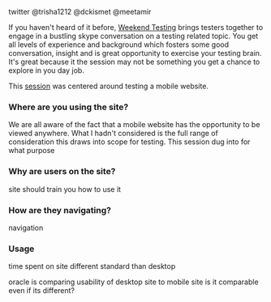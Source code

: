 twitter
@trisha1212 @dckismet @meetamir

If you haven't heard of it before, [Weekend Testing](http://weekendtesting.com) brings testers together to engage in a bustling skype conversation on a testing related topic. 
You get all levels of experience and background which fosters some good conversation, insight and is great opportunity to exercise your testing brain. It's great because it the session may not be something you get a chance to explore in you day job. 

This [session](http://weekendtesting.com/?p=4220) was centered around testing a mobile website. 


### Where are you using the site?

We are all aware of the fact that a mobile website has the opportunity to be viewed anywhere. What I hadn't considered is the full range of consideration this draws into scope for testing. This session dug into 
for what purpose


### Why are users on the site?
site should train you how to use it


### How are they navigating?
navigation

### Usage
time spent on site different standard than desktop

oracle is comparing usability of desktop site to mobile site is it comparable even if its different?